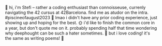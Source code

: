   🌸 hi, i'm Stefi – rather a coding enthusiast than connoisseuse, currenly navigating the 42 cursus at 42Barcelona. find me as atudor on the intra. #piscineofaugust2023
  🌼 lmao i didn't have any prior coding experience, just showing up and hoping for the best.
  🌞 i'd like to finish the common core in a year, but don't quote me on it. probably spending half that time wondering why deephought can be such a hater sometimes.
  🌟 but i love coding! it's the same as writing poems! 🌸
